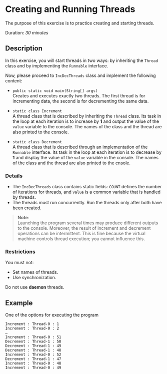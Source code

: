 # Creating and Running Threads

The purpose of this exercise is to practice creating and starting threads.  

Duration: _30 minutes_

## Description

In this exercise, you will start threads in two ways: by inheriting the 
`Thread` class and by implementing the `Runnable` interface.

Now, please proceed to `IncDecThreads` class and implement the following content:
* `public static void main(String[] args)` \
  Creates and executes exactly two threads. The first thread is for incrementing data, the second is for decrementing the same data.


* `static class Increment` \
  A thread class that is described by inheriting the `Thread` class. Its task in the loop at each iteration is to increase by __1__ and output the value of the `value` variable to the console. The names of the class and the thread are also printed to the console.

* `static class Decrement ` \
 A thread class that is described through an implementation of the `Runnable` interface. Its task in the loop at each iteration is to decrease by __1__ and display the value of the `value` variable in the console. The names of the class and the thread are also printed to the cnsole.

### Details

* 	The `IncDecThreads` class contains  static fields:  `COUNT` defines the number of iterations for threads, and `value` is a common variable that is handled by threads.
* The threads must run concurrently. Run the threads only after both have been created.


> **Note**: \
> Launching the program several times may produce different outputs to the console. Moreover, the result of increment and decrement operations can be intermittent. This is fine because the virtual machine controls thread execution; you cannot influence this.

### Restrictions
You must not: 
*	Set names of threads. 
*	Use synchronization. 

Do not use __daemon__ threads.

## Example

One of the options for executing the program
```
Increment : Thread-0 : 1
Increment : Thread-0 : 2
…
Increment : Thread-0 : 51
Decrement : Thread-1 : 50
Decrement : Thread-1 : 49
Decrement : Thread-1 : 48
Increment : Thread-0 : 52
Decrement : Thread-1 : 47
Increment : Thread-0 : 48
Increment : Thread-0 : 49
```

